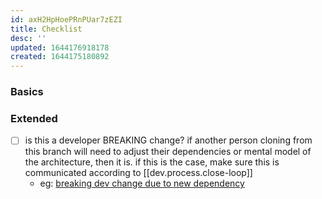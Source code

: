 ```yaml
---
id: axH2HpHoePRnPUar7zEZI
title: Checklist
desc: ''
updated: 1644176918178
created: 1644175180892
---
```


### Basics

### Extended
- [ ]  is this a developer BREAKING change? if another person cloning from this branch will need to adjust their dependencies or mental model of the architecture, then it is. if this is the case, make sure this is communicated according to [[dev.process.close-loop]]
    - eg: [breaking dev change due to new dependency](https://github.com/dendronhq/dendron/pull/2188#pullrequestreview-855696330)
